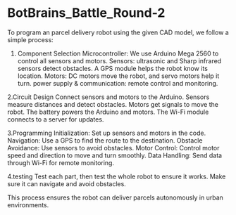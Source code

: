 # BotBrains_Battle_Round-2
To program an  parcel delivery robot using the given CAD model, we follow a simple process:

1. Component Selection
Microcontroller: We use Arduino Mega 2560 to control all sensors and motors.
Sensors:  ultrasonic and Sharp infrared sensors detect obstacles.
A GPS module helps the robot know its location.
Motors: DC motors move the robot, and servo motors help it turn.
 power supply & communication: remote control and monitoring.

2.Circuit Design
Connect sensors and motors to the Arduino. Sensors measure distances and detect obstacles. Motors get signals to move the robot.
The battery powers the Arduino and motors. The Wi-Fi module connects to a server for updates.

3.Programming
Initialization: Set up sensors and motors in the code.
Navigation: Use a GPS to find the route to the destination.
 Obstacle Avoidance: Use sensors to avoid obstacles.
Motor Control: Control motor speed and direction to move and turn smoothly.
Data Handling: Send data through Wi-Fi for remote monitoring.

4.testing
Test each part, then test the whole robot to ensure it works. Make sure it can navigate and avoid obstacles.

This process ensures the robot can deliver parcels autonomously in urban environments.

